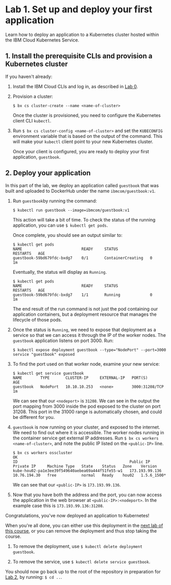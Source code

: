 # Lab 1. Set up and deploy your first application

Learn how to deploy an application to a Kubernetes cluster hosted within
the IBM Cloud Kubernetes Service.

## 1. Install the prerequisite CLIs and provision a Kubernetes cluster

If you haven't already:
1. Install the IBM Cloud CLIs and log in, as described in [Lab 0](../Lab0/README.md).
2. Provision a cluster:

   ```$ bx cs cluster-create --name <name-of-cluster>```

   Once the cluster is provisioned, you need to configure the Kubernetes client CLI `kubectl`.
   
3. Run `$ bx cs cluster-config <name-of-cluster>` and set the `KUBECONFIG`
   environment variable that is based on the output of the command. This will
   make your `kubectl` client point to your new Kubernetes cluster.

   Once your client is configured, you are ready to deploy your first application, `guestbook`.

## 2. Deploy your application

In this part of the lab, we deploy an application called `guestbook`
that was built and uploaded to DockerHub under the name
`ibmcom/guestbook:v1`.

1. Run `guestbook`by running the command:

   ```$ kubectl run guestbook --image=ibmcom/guestbook:v1```

   This action will take a bit of time. To check the status of the running application,
   you can use `$ kubectl get pods`.

   Once complete, you should see an output similar to:

   ```console
   $ kubectl get pods
   NAME                          READY     STATUS              RESTARTS   AGE
   guestbook-59bd679fdc-bxdg7    0/1       ContainerCreating   0          1m
   ```
   Eventually, the status will display as `Running`.
   
   ```console
   $ kubectl get pods
   NAME                          READY     STATUS              RESTARTS   AGE
   guestbook-59bd679fdc-bxdg7    1/1       Running             0          1m
   ```
   
   The end result of the run command is not just the pod containing our application containers,
   but a deployment resource that manages the lifecycle of those pods.
 
   
3. Once the status is `Running`, we need to expose that deployment as a
   service so that we can access it through the IP of the worker nodes.
   The `guestbook` application listens on port 3000.  Run:

   ```console
   $ kubectl expose deployment guestbook --type="NodePort" --port=3000
   service "guestbook" exposed
   ```

4. To find the port used on that worker node, examine your new service:

   ```console
   $ kubectl get service guestbook
   NAME        TYPE       CLUSTER-IP     EXTERNAL-IP   PORT(S)          AGE
   guestbook   NodePort   10.10.10.253   <none>        3000:31208/TCP   1m
   ```
   
   We can see that our `<nodeport>` is `31208`. We can see in the output the port mapping from 3000 inside 
   the pod exposed to the cluster on port 31208. This port in the 31000 range is automatically chosen, 
   and could be different for you.

5. `guestbook` is now running on your cluster, and exposed to the internet. We need to find out where it is accessible.
   The worker nodes running in the container service get external IP addresses.
   Run `$ bx cs workers <name-of-cluster>`, and note the public IP listed on the `<public-IP>` line.
   
   ```console
   $ bx cs workers osscluster
   OK
   ID                                                 Public IP        Private IP     Machine Type   State    Status   Zone    Version  
   kube-hou02-pa1e3ee39f549640aebea69a444f51fe55-w1   173.193.99.136   10.76.194.30   free           normal   Ready    hou02   1.5.6_1500*
   ```
   
   We can see that our `<public-IP>` is `173.193.99.136`.
   
6. Now that you have both the address and the port, you can now access the application in the web browser
   at `<public-IP>:<nodeport>`. In the example case this is `173.193.99.136:31208`.
   
Congratulations, you've now deployed an application to Kubernetes!

When you're all done, you can either use this deployment in the
[next lab of this course](../Lab2/README.md), or you can remove the deployment
and thus stop taking the course.

  1. To remove the deployment, use `$ kubectl delete deployment guestbook`.

  2. To remove the service, use `$ kubectl delete service guestbook`.

You should now go back up to the root of the repository in preparation
for [Lab 2](../Lab2/README.md), by running: `$ cd ..`.
